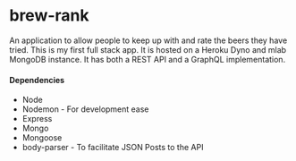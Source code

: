 # brew-rank

An application to allow people to keep up with and rate the beers they have tried. 
This is my first full stack app. It is hosted on a Heroku Dyno and mlab MongoDB instance. 
It has both a REST API and a GraphQL implementation.

#### Dependencies 
* Node
* Nodemon - For development ease
* Express
* Mongo
* Mongoose
* body-parser - To facilitate JSON Posts to the API


